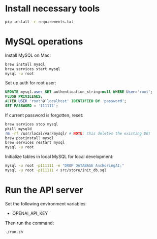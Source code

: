 # Install necessary tools

```bash
pip install -r requirements.txt
```

# MySQL operations

Install MySQL on Mac:

```bash
brew install mysql
brew services start mysql
mysql -u root
```

Set up auth for root user:

```sql
UPDATE mysql.user SET authentication_string=null WHERE User='root';
FLUSH PRIVILEGES;
ALTER USER 'root'@'localhost' IDENTIFIED BY 'password';
SET PASSWORD = '111111';
```

If current password is forgotten, reset:

```bash
brew services stop mysql
pkill mysqld
rm -rf /usr/local/var/mysql/ # NOTE: this deletes the existing DB!
brew postinstall mysql
brew services restart mysql
mysql -u root
```

Initialize tables in local MySQL for local development:
<!-- TODO(ws): Add script to load initial fake data for local dev. -->

```bash
mysql -u root -p111111 -e "DROP DATABASE AnchoringAI;"
mysql -u root -p111111 < src/store/init_db.sql
```

# Run the API server

Set the following environment variables:

- OPENAI_API_KEY

Then run the command:

```bash
./run.sh
```